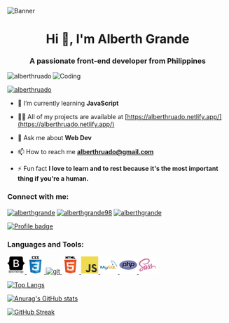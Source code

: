 ![Banner](https://res.cloudinary.com/superfolio/image/upload/v1620689979/68747470733a2f2f692e70696e696d672e636f6d2f6f726967696e616c732f63362f33332f63322f63363333633230656465383266306530636564376435373064626533613166332e676966_yjuh2s.gif)

<h1 align="center">Hi 👋, I'm Alberth Grande</h1>
<h3 align="center">A passionate front-end developer from Philippines</h3>
<img align="right" alt="Coding" width="400" src="https://i.pinimg.com/originals/f5/36/01/f53601133f236d1cb167ac19f05a3d60.gif">

<p align="left"> <img src="https://komarev.com/ghpvc/?username=alberthruado&label=Profile%20views&color=0e75b6&style=flat" alt="alberthruado" /> </p>

<p align="left"> <a href="https://twitter.com/alberthgrande" target="blank"><img src="https://img.shields.io/twitter/follow/alberthgrande?logo=twitter&style=for-the-badge" alt="alberthruado" /></a> </p>

- 🌱 I’m currently learning **JavaScript**

- 👨‍💻 All of my projects are available at [https://alberthruado.netlify.app/](https://alberthruado.netlify.app/)

- 💬 Ask me about **Web Dev**

- 📫 How to reach me **alberthruado@gmail.com**

- ⚡ Fun fact **I love to learn and to rest because it's the most important thing if you're a human.**

<h3 align="left">Connect with me:</h3>
<p align="left">
<a href="https://twitter.com/alberthgrande" target="blank"><img align="center" src="https://raw.githubusercontent.com/rahuldkjain/github-profile-readme-generator/master/src/images/icons/Social/twitter.svg" alt="alberthgrande" height="30" width="40" /></a>
<a href="https://fb.com/alberthgrande98" target="blank"><img align="center" src="https://raw.githubusercontent.com/rahuldkjain/github-profile-readme-generator/master/src/images/icons/Social/facebook.svg" alt="alberthgrande98" height="30" width="40" /></a>
<a href="https://instagram.com/alberthgrande" target="blank"><img align="center" src="https://raw.githubusercontent.com/rahuldkjain/github-profile-readme-generator/master/src/images/icons/Social/instagram.svg" alt="alberthgrande" height="30" width="40" /></a>
</p>

[![Profile badge](https://www.codewars.com/users/alberthruado/badges/large)](https://www.codewars.com/users/alberthruado)

<h3 align="left">Languages and Tools:</h3>
<p align="left"> 
<a href="https://getbootstrap.com" target="_blank" rel="noreferrer"> 
<img src="https://raw.githubusercontent.com/devicons/devicon/master/icons/bootstrap/bootstrap-plain-wordmark.svg" alt="bootstrap" width="40" height="40"/>
</a>

<a href="https://www.w3schools.com/css/" target="_blank" rel="noreferrer"> 
<img src="https://raw.githubusercontent.com/devicons/devicon/master/icons/css3/css3-original-wordmark.svg" alt="css3" width="40" height="40"/> </a>

<a href="https://git-scm.com/" target="_blank" rel="noreferrer"> 
<img src="https://www.vectorlogo.zone/logos/git-scm/git-scm-icon.svg" alt="git" width="40" height="40"/> 
</a>
<a href="https://www.w3.org/html/" target="_blank" rel="noreferrer">
<img src="https://raw.githubusercontent.com/devicons/devicon/master/icons/html5/html5-original-wordmark.svg" alt="html5" width="40" height="40"> 
</a>

<a href="https://developer.mozilla.org/en-US/docs/Web/JavaScript" target="_blank" rel="noreferrer"> 
<img src="https://raw.githubusercontent.com/devicons/devicon/master/icons/javascript/javascript-original.svg" alt="javascript" width="40" height="40"/> 
</a>

<a href="https://www.mysql.com/" target="_blank" rel="noreferrer"> 
<img src="https://raw.githubusercontent.com/devicons/devicon/master/icons/mysql/mysql-original-wordmark.svg" alt="mysql" width="40" height="40">
</a>

<a href="https://www.php.net" target="_blank" rel="noreferrer"> 
<img src="https://raw.githubusercontent.com/devicons/devicon/master/icons/php/php-original.svg" alt="php" width="40" height="40"/> 
</a>
  
<a href="https://sass-lang.com" target="_blank" rel="noreferrer">
<img src="https://raw.githubusercontent.com/devicons/devicon/master/icons/sass/sass-original.svg" alt="sass" width="40" height="40"/> </a>
</p>

[![Top Langs](https://github-readme-stats.vercel.app/api/top-langs/?username=alberthruado&show_icons=true&theme=radical&layout=compact)](https://github.com/anuraghazra/github-readme-stats)

[![Anurag's GitHub stats](https://github-readme-stats.vercel.app/api?username=alberthruado&show_icons=true&theme=radical)](https://github.com/anuraghazra/github-readme-stats)

[![GitHub Streak](https://github-readme-streak-stats.herokuapp.com?user=alberthruado&theme=radical)](https://git.io/streak-stats)
